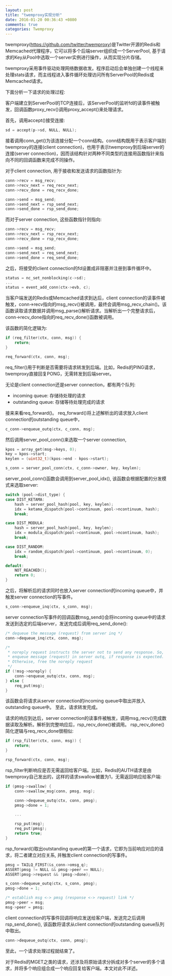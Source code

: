 ```yaml
---
layout: post
title: "twemproxy实现分析"
date: 2016-01-20 00:36:43 +0800
comments: true
categories: Twemproxy
---
```

twemproxy(https://github.com/twitter/twemproxy)是Twitter开源的Redis和Memcached代理程序，它可以将多个后端server组织成一个ServerPool, 基于请求的Key从Pool中选取一个server实例进行操作，从而实现分片存储。

twemproxy采用事件驱动处理网络数据收发。程序启动后会单独创建一个线程来处理stats请求，而主线程进入事件循环处理访问所有ServerPool的Redis或Memcached请求。

<!--more-->
下面分析一下请求的处理过程:

客户端建立到ServerPool的TCP连接后，该ServerPool的监听fd的读事件被触发，回调函数proxy_recv()调用proxy_accept()来处理请求。

首先，调用accept()接受连接:
```c
sd = accept(p->sd, NULL, NULL);
```

接着调用conn_get()为该连接分配一个conn结构。conn结构既用于表示客户端到twemproxy的连接(client connection)，也用于表示twemproxy到后端server的连接(server connection)，因而该结构针对两种不同类型的连接用函数指针来指向不同的回调函数来完成不同操作。

对于client connection, 用于接收和发送请求的函数指针为:
```c
conn->recv = msg_recv;
conn->recv_next = req_recv_next;
conn->recv_done = req_recv_done;

conn->send = msg_send;
conn->send_next = rsp_send_next;
conn->send_done = rsp_send_done;
```
而对于server connection, 这些函数指针则指向:
```c
conn->recv = msg_recv;
conn->recv_next = rsp_recv_next;
conn->recv_done = rsp_recv_done;

conn->send = msg_send;
conn->send_next = req_send_next;
conn->send_done = req_send_done;
```
之后，将接受的client connection的fd设置成非阻塞并注册到事件循环中。
```c
status = nc_set_nonblocking(c->sd);
...
status = event_add_conn(ctx->evb, c);
```
当客户端发送的Redis或Memcached请求到达后，client connection的读事件被触发，conn->recv指向的msg_recv()被调用，最终会调用msg_recv_chain()。该函数读取请求数据并调用msg_parse()解析请求。当解析出一个完整请求后，conn->recv_done指向的req_recv_done()函数被调用。

该函数的简化逻辑为:
```c
if (req_filter(ctx, conn, msg)) {
    return;
}

req_forward(ctx, conn, msg);
```
req_filter()用于判断是否需要将请求转发到后端。比如，Redis的PING请求，twemproxy直接回复PONG，无需转发到后端server。

无论是client connection还是server connection，都有两个队列:

* incoming queue: 存储待处理的请求
* outstanding queue: 存储等待处理完成的请求

接来来看req_forward()。
req_forward()将上述解析出的请求放入client connection的outstanding queue中，
```c
c_conn->enqueue_outq(ctx, c_conn, msg);
```
然后调用server_pool_conn()来选取一个server connection,
```c
kpos = array_get(msg->keys, 0);
key = kpos->start;
keylen = (uint32_t)(kpos->end - kpos->start);

s_conn = server_pool_conn(ctx, c_conn->owner, key, keylen);
```
server_pool_conn()函数会调用到server_pool_idx(), 该函数会根据配置的分发模式来选取server:
```c
switch (pool->dist_type) {
case DIST_KETAMA:
    hash = server_pool_hash(pool, key, keylen);
    idx = ketama_dispatch(pool->continuum, pool->ncontinuum, hash);
    break;

case DIST_MODULA:
    hash = server_pool_hash(pool, key, keylen);
    idx = modula_dispatch(pool->continuum, pool->ncontinuum, hash);
    break;

case DIST_RANDOM:
    idx = random_dispatch(pool->continuum, pool->ncontinuum, 0);
    break;

default:
    NOT_REACHED();
    return 0;
}
```

之后，将解析后的请求同时也放入server connection的incoming queue中，并触发server connection的写事件。
```c
s_conn->enqueue_inq(ctx, s_conn, msg);
```
server connection写事件的回调函数msg_send()会将incoming queue中的请求发送到选定的后端server，发送完成后调用req_send_done():
```c
/* dequeue the message (request) from server inq */
conn->dequeue_inq(ctx, conn, msg);

/*
 * noreply request instructs the server not to send any response. So,
 * enqueue message (request) in server outq, if response is expected.
 * Otherwise, free the noreply request
 */
if (!msg->noreply) {
    conn->enqueue_outq(ctx, conn, msg);
} else {
    req_put(msg);
}
```
该函数会将请求从server connection的incoming queue中取出并放入outstanding queue中。
至此，请求转发完成。

请求的响应到达后，server connection的读事件被触发，调用msg_recv()完成数据读取及解析。解析到完整响应后，rsp_recv_done()被调用。
rsp_recv_done()简化逻辑与req_recv_done很相似:
```c
if (rsp_filter(ctx, conn, msg)) {
    return;
}

rsp_forward(ctx, conn, msg);
```
rsp_filter判断响应是否无需返回给客户端。比如，Redis的AUTH请求是由twemproxy自己发出的，这样的请求swallow被置为1，无需返回响应给客户端:
```c
if (pmsg->swallow) {
    conn->swallow_msg(conn, pmsg, msg);

    conn->dequeue_outq(ctx, conn, pmsg);
    pmsg->done = 1;

    ...

    rsp_put(msg);
    req_put(pmsg);
    return true;
}
```

rsp_forward()取出outstanding queue的第一个请求，它即为当前响应对应的请求，将二者建立对应关系, 并触发client connection的写事件。
```c
pmsg = TAILQ_FIRST(&s_conn->omsg_q);
ASSERT(pmsg != NULL && pmsg->peer == NULL);
ASSERT(pmsg->request && !pmsg->done);

s_conn->dequeue_outq(ctx, s_conn, pmsg);
pmsg->done = 1;

/* establish msg <-> pmsg (response <-> request) link */
pmsg->peer = msg;
msg->peer = pmsg;
```
client connection的写事件回调将响应发送给客户端，发送完之后调用rsp_send_done(), 该函数将请求从client connection的outstanding queue队列中取出。
```c
conn->dequeue_outq(ctx, conn, pmsg);
```
至此，一个请求处理过程就结束了。

对于Redis的MGET之类的请求，还涉及将原始请求分拆成对多个server的多个请求，并将多个响应组合成一个响应回复给客户端。本文对此不详述。
